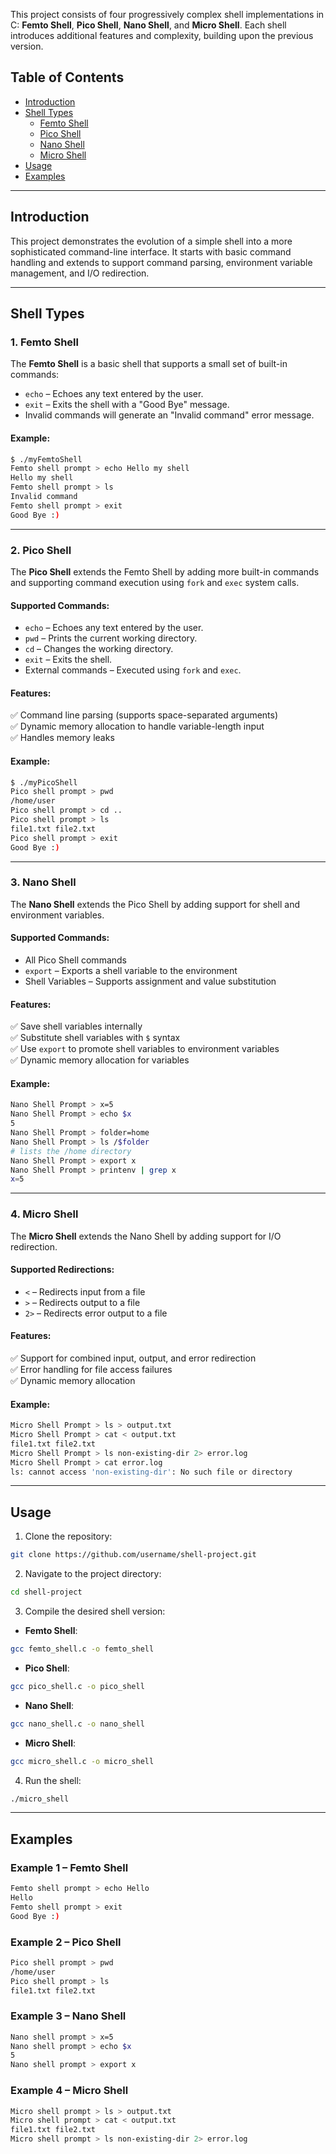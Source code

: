 This project consists of four progressively complex shell implementations in C: **Femto Shell**, **Pico Shell**, **Nano Shell**, and **Micro Shell**. Each shell introduces additional features and complexity, building upon the previous version.  

## Table of Contents  
- [Introduction](#introduction)  
- [Shell Types](#shell-types)  
  - [Femto Shell](#1-femto-shell)  
  - [Pico Shell](#2-pico-shell)  
  - [Nano Shell](#3-nano-shell)  
  - [Micro Shell](#4-micro-shell)  
- [Usage](#usage)
- [Examples](#examples)  

---

## Introduction  
This project demonstrates the evolution of a simple shell into a more sophisticated command-line interface. It starts with basic command handling and extends to support command parsing, environment variable management, and I/O redirection.  

---

## Shell Types  

### 1. Femto Shell  
The **Femto Shell** is a basic shell that supports a small set of built-in commands:  
- `echo` – Echoes any text entered by the user.  
- `exit` – Exits the shell with a "Good Bye" message.  
- Invalid commands will generate an "Invalid command" error message.  

#### Example:  
```sh
$ ./myFemtoShell
Femto shell prompt > echo Hello my shell
Hello my shell
Femto shell prompt > ls
Invalid command
Femto shell prompt > exit
Good Bye :)
```  

---

### 2. Pico Shell  
The **Pico Shell** extends the Femto Shell by adding more built-in commands and supporting command execution using `fork` and `exec` system calls.  

#### Supported Commands:  
- `echo` – Echoes any text entered by the user.  
- `pwd` – Prints the current working directory.  
- `cd` – Changes the working directory.  
- `exit` – Exits the shell.  
- External commands – Executed using `fork` and `exec`.  

#### Features:  
✅ Command line parsing (supports space-separated arguments)  
✅ Dynamic memory allocation to handle variable-length input  
✅ Handles memory leaks  

#### Example:  
```sh
$ ./myPicoShell
Pico shell prompt > pwd
/home/user
Pico shell prompt > cd ..
Pico shell prompt > ls
file1.txt file2.txt
Pico shell prompt > exit
Good Bye :)
```  

---

### 3. Nano Shell  
The **Nano Shell** extends the Pico Shell by adding support for shell and environment variables.  

#### Supported Commands:  
- All Pico Shell commands  
- `export` – Exports a shell variable to the environment  
- Shell Variables – Supports assignment and value substitution  

#### Features:  
✅ Save shell variables internally  
✅ Substitute shell variables with `$` syntax  
✅ Use `export` to promote shell variables to environment variables  
✅ Dynamic memory allocation for variables  

#### Example:  
```sh
Nano Shell Prompt > x=5
Nano Shell Prompt > echo $x
5
Nano Shell Prompt > folder=home
Nano Shell Prompt > ls /$folder
# lists the /home directory
Nano Shell Prompt > export x
Nano Shell Prompt > printenv | grep x
x=5
```  

---

### 4. Micro Shell  
The **Micro Shell** extends the Nano Shell by adding support for I/O redirection.  

#### Supported Redirections:  
- `<` – Redirects input from a file  
- `>` – Redirects output to a file  
- `2>` – Redirects error output to a file  

#### Features:  
✅ Support for combined input, output, and error redirection  
✅ Error handling for file access failures  
✅ Dynamic memory allocation  

#### Example:  
```sh
Micro Shell Prompt > ls > output.txt
Micro Shell Prompt > cat < output.txt
file1.txt file2.txt
Micro Shell Prompt > ls non-existing-dir 2> error.log
Micro Shell Prompt > cat error.log
ls: cannot access 'non-existing-dir': No such file or directory
```  

---

## Usage  
1. Clone the repository:  
```sh
git clone https://github.com/username/shell-project.git
```  

2. Navigate to the project directory:  
```sh
cd shell-project
```  

3. Compile the desired shell version:  
- **Femto Shell**:  
```sh
gcc femto_shell.c -o femto_shell
```  
- **Pico Shell**:  
```sh
gcc pico_shell.c -o pico_shell
```  
- **Nano Shell**:  
```sh
gcc nano_shell.c -o nano_shell
```  
- **Micro Shell**:  
```sh
gcc micro_shell.c -o micro_shell
```  

4. Run the shell:  
```sh
./micro_shell
```  

---

## Examples  
### Example 1 – Femto Shell  
```sh
Femto shell prompt > echo Hello  
Hello  
Femto shell prompt > exit  
Good Bye :)  
```  

### Example 2 – Pico Shell  
```sh
Pico shell prompt > pwd  
/home/user  
Pico shell prompt > ls  
file1.txt file2.txt  
```  

### Example 3 – Nano Shell  
```sh
Nano shell prompt > x=5  
Nano shell prompt > echo $x  
5  
Nano shell prompt > export x  
```  

### Example 4 – Micro Shell  
```sh
Micro shell prompt > ls > output.txt  
Micro shell prompt > cat < output.txt  
file1.txt file2.txt  
Micro shell prompt > ls non-existing-dir 2> error.log  
```  

